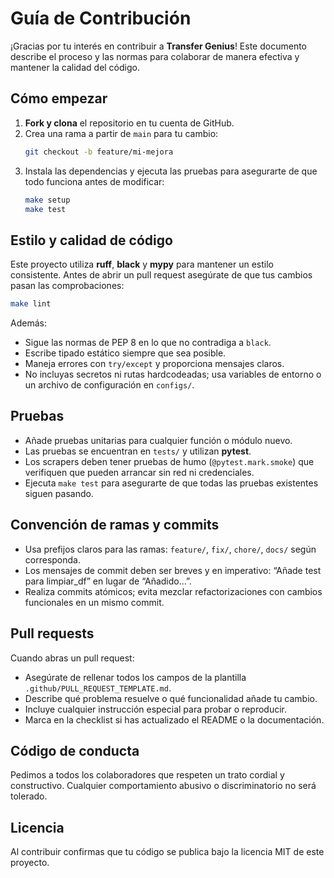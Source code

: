 # Guía de Contribución

¡Gracias por tu interés en contribuir a **Transfer Genius**!  Este
documento describe el proceso y las normas para colaborar de manera
efectiva y mantener la calidad del código.

## Cómo empezar

1. **Fork y clona** el repositorio en tu cuenta de GitHub.
2. Crea una rama a partir de `main` para tu cambio:
   ```bash
   git checkout -b feature/mi-mejora
   ```
3. Instala las dependencias y ejecuta las pruebas para asegurarte de
   que todo funciona antes de modificar:
   ```bash
   make setup
   make test
   ```

## Estilo y calidad de código

Este proyecto utiliza **ruff**, **black** y **mypy** para mantener un
estilo consistente.  Antes de abrir un pull request asegúrate de que
tus cambios pasan las comprobaciones:

```bash
make lint
```

Además:

* Sigue las normas de PEP 8 en lo que no contradiga a `black`.
* Escribe tipado estático siempre que sea posible.
* Maneja errores con `try/except` y proporciona mensajes claros.
* No incluyas secretos ni rutas hardcodeadas; usa variables de
  entorno o un archivo de configuración en `configs/`.

## Pruebas

* Añade pruebas unitarias para cualquier función o módulo nuevo.
* Las pruebas se encuentran en `tests/` y utilizan **pytest**.
* Los scrapers deben tener pruebas de humo (`@pytest.mark.smoke`) que
  verifiquen que pueden arrancar sin red ni credenciales.
* Ejecuta `make test` para asegurarte de que todas las pruebas
  existentes siguen pasando.

## Convención de ramas y commits

* Usa prefijos claros para las ramas: `feature/`, `fix/`,
  `chore/`, `docs/` según corresponda.
* Los mensajes de commit deben ser breves y en imperativo: “Añade
  test para limpiar_df” en lugar de “Añadido...”.
* Realiza commits atómicos; evita mezclar refactorizaciones con
  cambios funcionales en un mismo commit.

## Pull requests

Cuando abras un pull request:

* Asegúrate de rellenar todos los campos de la plantilla
  `.github/PULL_REQUEST_TEMPLATE.md`.
* Describe qué problema resuelve o qué funcionalidad añade tu cambio.
* Incluye cualquier instrucción especial para probar o reproducir.
* Marca en la checklist si has actualizado el README o la documentación.

## Código de conducta

Pedimos a todos los colaboradores que respeten un trato cordial y
constructivo.  Cualquier comportamiento abusivo o discriminatorio no
será tolerado.

## Licencia

Al contribuir confirmas que tu código se publica bajo la licencia MIT
de este proyecto.